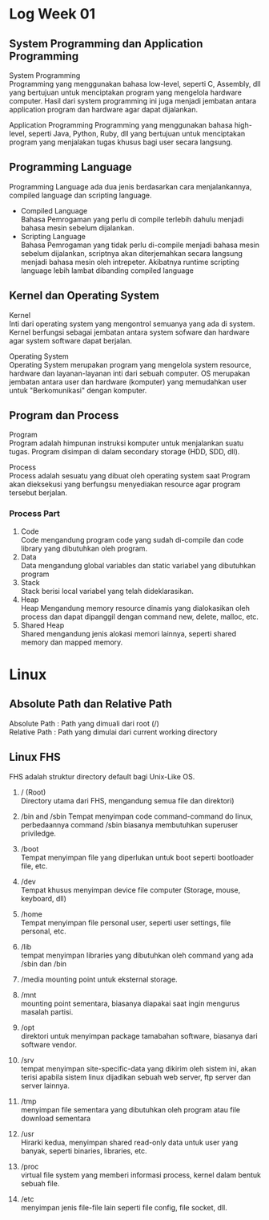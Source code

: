 # Log Week 01

## System Programming dan Application Programming

System Programming  
Programming yang menggunakan bahasa low-level, seperti C, Assembly, dll yang bertujuan untuk menciptakan program yang mengelola hardware computer. Hasil dari system programming ini juga menjadi jembatan antara application program dan hardware agar dapat dijalankan.

Application Programming
Programming yang menggunakan bahasa high-level, seperti Java, Python, Ruby, dll yang bertujuan untuk menciptakan program yang menjalakan tugas khusus bagi user secara langsung. 

## Programming Language
Programming Language ada dua jenis berdasarkan cara menjalankannya, compiled language dan scripting language.
*  Compiled Language  
	Bahasa Pemrogaman yang perlu di compile terlebih dahulu menjadi bahasa mesin sebelum dijalankan. 
* Scripting Language  
	Bahasa Pemrogaman yang tidak perlu di-compile menjadi bahasa mesin sebelum dijalankan, scriptnya akan diterjemahkan secara langsung menjadi bahasa mesin oleh intrepeter. Akibatnya runtime scripting language lebih lambat dibanding compiled language

## Kernel dan Operating System

Kernel  
Inti dari operating system yang mengontrol semuanya yang ada di system. Kernel berfungsi sebagai jembatan antara system sofware dan hardware agar system software dapat berjalan.

Operating System  
Operating System merupakan program yang mengelola system resource, hardware dan layanan-layanan inti dari sebuah computer. OS merupakan jembatan antara user dan hardware (komputer) yang memudahkan user untuk "Berkomunikasi" dengan komputer.

## Program dan Process
Program  
Program adalah himpunan instruksi komputer untuk menjalankan suatu tugas. Program disimpan di dalam secondary storage (HDD, SDD, dll).

Process  
Process adalah sesuatu yang dibuat oleh operating system saat Program akan dieksekusi yang berfungsu menyediakan resource agar program tersebut berjalan.

### Process Part

 1. Code  
 Code mengandung program code yang sudah di-compile dan code library yang dibutuhkan oleh program.
 2. Data  
 Data mengandung global variables dan static variabel yang dibutuhkan program
 3. Stack  
 Stack berisi local variabel yang telah dideklarasikan.
 4. Heap  
 Heap Mengandung memory resource dinamis yang dialokasikan oleh process dan dapat dipanggil dengan command new, delete, malloc, etc.
 6. Shared Heap  
 Shared mengandung jenis alokasi memori lainnya, seperti shared memory dan mapped memory.
 
 # Linux

## Absolute Path dan Relative Path

Absolute Path : Path yang dimuali dari root (/)  
Relative Path : Path yang dimulai dari current working directory

## Linux FHS
FHS adalah struktur directory default bagi Unix-Like OS.

1. / (Root)  
Directory utama dari FHS, mengandung semua file dan direktori)

2.  /bin and /sbin
Tempat menyimpan code command-command do linux, perbedaannya command /sbin biasanya membutuhkan superuser priviledge.

3.  /boot  
Tempat menyimpan file yang diperlukan untuk boot seperti bootloader file, etc.

4.  /dev  
Tempat khusus menyimpan device file computer (Storage, mouse, keyboard, dll)

5.  /home  
Tempat menyimpan file personal user, seperti user settings, file personal, etc.

6.  /lib  
tempat menyimpan libraries yang dibutuhkan oleh command yang ada /sbin dan /bin

7.  /media 
mounting point untuk eksternal storage.

8.  /mnt  
mounting point sementara, biasanya diapakai saat ingin mengurus masalah partisi.

9.  /opt  
direktori untuk menyimpan package tamabahan software, biasanya dari software vendor.

10.  /srv  
tempat menyimpan site-specific-data yang dikirim oleh sistem ini, akan terisi apabila sistem linux dijadikan sebuah web server, ftp server dan server lainnya.

11.  /tmp  
menyimpan file sementara yang dibutuhkan oleh program atau file download sementara

12.  /usr  
Hirarki kedua, menyimpan shared read-only data untuk user yang banyak, seperti binaries, libraries, etc.

13.  /proc  
virtual file system yang memberi informasi process, kernel dalam bentuk sebuah file.

14.  /etc  
menyimpan jenis file-file lain seperti file config, file socket, dll. 
